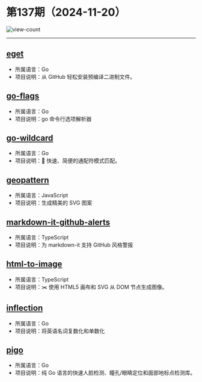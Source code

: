 # 第137期（2024-11-20）

![view-count](https://count.getloli.com/@xiaoxuan6-weekly-20241120)

---
## [eget](https://github.com/zyedidia/eget)
- 所属语言：Go
- 项目说明：从 GitHub 轻松安装预编译二进制文件。

## [go-flags](https://github.com/jessevdk/go-flags)
- 所属语言：Go
- 项目说明：go 命令行选项解析器

## [go-wildcard](https://github.com/IGLOU-EU/go-wildcard)
- 所属语言：Go
- 项目说明：🚀 快速、简便的通配符模式匹配。

## [geopattern](https://github.com/btmills/geopattern)
- 所属语言：JavaScript
- 项目说明：生成精美的 SVG 图案

## [markdown-it-github-alerts](https://github.com/antfu/markdown-it-github-alerts)
- 所属语言：TypeScript
- 项目说明：为 markdown-it 支持 GitHub 风格警报

## [html-to-image](https://github.com/bubkoo/html-to-image)
- 所属语言：TypeScript
- 项目说明：✂️ 使用 HTML5 画布和 SVG 从 DOM 节点生成图像。

## [inflection](https://github.com/jinzhu/inflection)
- 所属语言：Go
- 项目说明：将英语名词复数化和单数化

## [pigo](https://github.com/esimov/pigo)
- 所属语言：Go
- 项目说明：纯 Go 语言的快速人脸检测、瞳孔/眼睛定位和面部地标点检测库。

